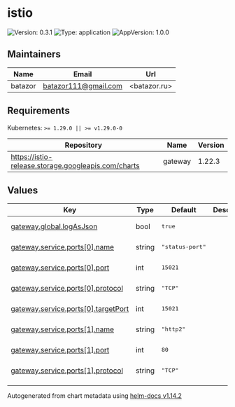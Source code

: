 # istio

![Version: 0.3.1](https://img.shields.io/badge/Version-0.3.1-informational?style=flat-square) ![Type: application](https://img.shields.io/badge/Type-application-informational?style=flat-square) ![AppVersion: 1.0.0](https://img.shields.io/badge/AppVersion-1.0.0-informational?style=flat-square)

## Maintainers

| Name | Email | Url |
| ---- | ------ | --- |
| batazor | <batazor111@gmail.com> | <batazor.ru> |

## Requirements

Kubernetes: `>= 1.29.0 || >= v1.29.0-0`

| Repository | Name | Version |
|------------|------|---------|
| https://istio-release.storage.googleapis.com/charts | gateway | 1.22.3 |

## Values

<table height="400px" >
	<thead>
		<th>Key</th>
		<th>Type</th>
		<th>Default</th>
		<th>Description</th>
	</thead>
	<tbody>
		<tr>
			<td id="gateway--global--logAsJson"><a href="./values.yaml#L26">gateway.global.logAsJson</a></td>
			<td>
bool
</td>
			<td>
				<div style="max-width: 300px;">
<pre lang="json">
true
</pre>
</div>
			</td>
			<td></td>
		</tr>
		<tr>
			<td id="gateway--service--ports[0]--name"><a href="./values.yaml#L8">gateway.service.ports[0].name</a></td>
			<td>
string
</td>
			<td>
				<div style="max-width: 300px;">
<pre lang="json">
"status-port"
</pre>
</div>
			</td>
			<td></td>
		</tr>
		<tr>
			<td id="gateway--service--ports[0]--port"><a href="./values.yaml#L9">gateway.service.ports[0].port</a></td>
			<td>
int
</td>
			<td>
				<div style="max-width: 300px;">
<pre lang="json">
15021
</pre>
</div>
			</td>
			<td></td>
		</tr>
		<tr>
			<td id="gateway--service--ports[0]--protocol"><a href="./values.yaml#L11">gateway.service.ports[0].protocol</a></td>
			<td>
string
</td>
			<td>
				<div style="max-width: 300px;">
<pre lang="json">
"TCP"
</pre>
</div>
			</td>
			<td></td>
		</tr>
		<tr>
			<td id="gateway--service--ports[0]--targetPort"><a href="./values.yaml#L10">gateway.service.ports[0].targetPort</a></td>
			<td>
int
</td>
			<td>
				<div style="max-width: 300px;">
<pre lang="json">
15021
</pre>
</div>
			</td>
			<td></td>
		</tr>
		<tr>
			<td id="gateway--service--ports[1]--name"><a href="./values.yaml#L12">gateway.service.ports[1].name</a></td>
			<td>
string
</td>
			<td>
				<div style="max-width: 300px;">
<pre lang="json">
"http2"
</pre>
</div>
			</td>
			<td></td>
		</tr>
		<tr>
			<td id="gateway--service--ports[1]--port"><a href="./values.yaml#L13">gateway.service.ports[1].port</a></td>
			<td>
int
</td>
			<td>
				<div style="max-width: 300px;">
<pre lang="json">
80
</pre>
</div>
			</td>
			<td></td>
		</tr>
		<tr>
			<td id="gateway--service--ports[1]--protocol"><a href="./values.yaml#L15">gateway.service.ports[1].protocol</a></td>
			<td>
string
</td>
			<td>
				<div style="max-width: 300px;">
<pre lang="json">
"TCP"
</pre>
</div>
			</td>
			<td></td>
		</tr>
		<tr>
			<td id="gateway--service--ports[1]--targetPort"><a href="./values.yaml#L14">gateway.service.ports[1].targetPort</a></td>
			<td>
int
</td>
			<td>
				<div style="max-width: 300px;">
<pre lang="json">
80
</pre>
</div>
			</td>
			<td></td>
		</tr>
		<tr>
			<td id="gateway--service--ports[2]--name"><a href="./values.yaml#L16">gateway.service.ports[2].name</a></td>
			<td>
string
</td>
			<td>
				<div style="max-width: 300px;">
<pre lang="json">
"https"
</pre>
</div>
			</td>
			<td></td>
		</tr>
		<tr>
			<td id="gateway--service--ports[2]--port"><a href="./values.yaml#L17">gateway.service.ports[2].port</a></td>
			<td>
int
</td>
			<td>
				<div style="max-width: 300px;">
<pre lang="json">
443
</pre>
</div>
			</td>
			<td></td>
		</tr>
		<tr>
			<td id="gateway--service--ports[2]--protocol"><a href="./values.yaml#L19">gateway.service.ports[2].protocol</a></td>
			<td>
string
</td>
			<td>
				<div style="max-width: 300px;">
<pre lang="json">
"TCP"
</pre>
</div>
			</td>
			<td></td>
		</tr>
		<tr>
			<td id="gateway--service--ports[2]--targetPort"><a href="./values.yaml#L18">gateway.service.ports[2].targetPort</a></td>
			<td>
int
</td>
			<td>
				<div style="max-width: 300px;">
<pre lang="json">
443
</pre>
</div>
			</td>
			<td></td>
		</tr>
		<tr>
			<td id="gateway--service--ports[3]--name"><a href="./values.yaml#L20">gateway.service.ports[3].name</a></td>
			<td>
string
</td>
			<td>
				<div style="max-width: 300px;">
<pre lang="json">
"grpc"
</pre>
</div>
			</td>
			<td></td>
		</tr>
		<tr>
			<td id="gateway--service--ports[3]--port"><a href="./values.yaml#L21">gateway.service.ports[3].port</a></td>
			<td>
int
</td>
			<td>
				<div style="max-width: 300px;">
<pre lang="json">
50051
</pre>
</div>
			</td>
			<td></td>
		</tr>
		<tr>
			<td id="gateway--service--ports[3]--protocol"><a href="./values.yaml#L23">gateway.service.ports[3].protocol</a></td>
			<td>
string
</td>
			<td>
				<div style="max-width: 300px;">
<pre lang="json">
"TCP"
</pre>
</div>
			</td>
			<td></td>
		</tr>
		<tr>
			<td id="gateway--service--ports[3]--targetPort"><a href="./values.yaml#L22">gateway.service.ports[3].targetPort</a></td>
			<td>
int
</td>
			<td>
				<div style="max-width: 300px;">
<pre lang="json">
50051
</pre>
</div>
			</td>
			<td></td>
		</tr>
		<tr>
			<td id="gateway--service--type"><a href="./values.yaml#L6">gateway.service.type</a></td>
			<td>
string
</td>
			<td>
				<div style="max-width: 300px;">
<pre lang="json">
"ClusterIP"
</pre>
</div>
			</td>
			<td></td>
		</tr>
		<tr>
			<td id="istio-ingress--enabled"><a href="./values.yaml#L2">istio-ingress.enabled</a></td>
			<td>
bool
</td>
			<td>
				<div style="max-width: 300px;">
<pre lang="json">
true
</pre>
</div>
			</td>
			<td></td>
		</tr>
	</tbody>
</table>

----------------------------------------------
Autogenerated from chart metadata using [helm-docs v1.14.2](https://github.com/norwoodj/helm-docs/releases/v1.14.2)
